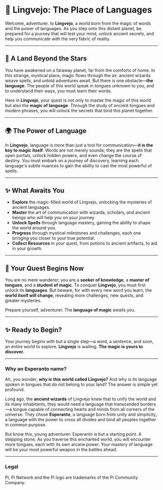 # 🌟 **Lingvejo**: The Place of Languages

Welcome, adventurer, to **Lingvejo**, a world born from the magic of words and the power of languages. As you step onto this distant planet, be prepared for a journey that will test your mind, unlock ancient secrets, and help you communicate with the very fabric of reality.

---

## 🔮 **A Land Beyond the Stars**

You have awakened on a faraway planet, far from the comforts of home. In this strange, mystical place, magic flows through the air, ancient wizards weave spells, and untold adventures await. But there is one obstacle—**the language**. The people of this world speak in tongues unknown to you, and to understand their ways, you must learn their words. 

Here in **Lingvejo**, your quest is not only to master the magic of this world but also the **magic of language**. Through the study of ancient tongues and modern phrases, you will unlock the secrets that bind this planet together.

---

## 🌍 **The Power of Language**

In **Lingvejo**, language is more than just a tool for communication—**it is the key to magic itself**. Words are not merely sounds; they are the spells that open portals, unlock hidden powers, and even change the course of destiny. You must embark on a journey of discovery, learning each language's subtle nuances to gain the ability to cast the most powerful of spells.

---

## ✨ **What Awaits You**

- **Explore** the magic-filled world of Lingvejo, unlocking the mysteries of ancient languages.
- **Master** the art of communication with wizards, scholars, and ancient beings who will help you on your journey.
- **Unlock Spells** through language mastery, gaining the ability to shape the world around you.
- **Progress** through mystical milestones and challenges, each one bringing you closer to your true potential.
- **Collect Resources** in your quest, from potions to ancient artifacts, to aid in your growth.

---

## 📜 **Your Quest Begins Now**

You are no mere wanderer; you are a **seeker of knowledge**, a **master of tongues**, and a **student of magic**. To conquer **Lingvejo**, you must first unlock its **languages**. But beware, for with every new word you learn, the **world itself will change**, revealing more challenges, new quests, and greater mysteries.

Prepare yourself, adventurer. The **language of magic** awaits you.

---

## ✨ **Ready to Begin?**

Your journey begins with but a single step—a word, a sentence, and soon, an entire world to explore. **Lingvejo** is waiting. **The magic is yours to discover.**

---

### Why an Esperanto name?

Ah, you wonder, **why is this world called Lingvejo?** And why is its language spoken in tongues that do not belong to your land? The answer is simple yet profound.

Long ago, the **ancient wizards** of Lingvejo knew that to unify the world and its many inhabitants, they would need a language that transcended borders—a tongue capable of connecting hearts and minds from all corners of the universe. They chose **Esperanto**, a language born from unity and simplicity, a language with the power to cross all divides and bind all peoples together in common purpose.

But know this, young adventurer: Esperanto is but a starting point. A stepping stone. As you traverse this enchanted world, you will encounter more tongues, each with its own arcane power. Your mastery of language will be your most powerful weapon in the battles ahead.

---

### Legal

Pi, Pi Network and the Pi logo are trademarks of the Pi Community Company.